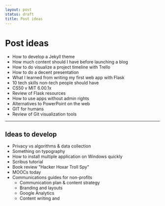 ```yaml
---
layout: post
status: draft
title: Post ideas
---
```

# Post ideas

* How to develop a Jekyll theme
* How much content should I have before launching a blog
* How to do visualize a project timeline with Trello
* How to do a decent presentation
* What I learned from writing my first web app with Flask
* 10 tech skills non-tech people should have
* CS50 v MIT 6.00.1x
* Review of Flask resources
* How to use apps without admin rights
* Alternatives to PowerPoint on the web
* GIT for humans
* Review of Git visualization tools



-----------------------------------------------------
## Ideas to develop

* Privacy vs algorithms & data collection
* Something on typography
* How to install multiple application on Windows quickly
* Scribus tutorial
* Book review "Hacker Hoxar Troll Spy"
* MOOCs today
* Communications guides for non-profits
    - Communication plan & content strategy
    - Branding and layouts
    - Google Analytics
    - Content writing and 